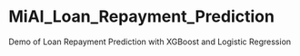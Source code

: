 # MiAI_Loan_Repayment_Prediction
Demo of Loan Repayment Prediction with XGBoost and Logistic Regression

